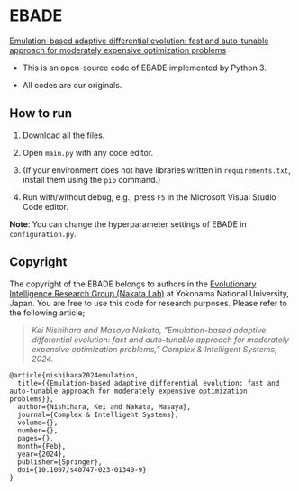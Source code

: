 # EBADE
[Emulation-based adaptive differential evolution: fast and auto-tunable approach for moderately expensive optimization problems](https://link.springer.com/article/10.1007/s40747-023-01340-9)

- This is an open-source code of EBADE implemented by Python 3.

- All codes are our originals.


## How to run

  1. Download all the files.
  
  1. Open `main.py` with any code editor.

  1. (If your environment does not have libraries written in `requirements.txt`, install them using the `pip` command.)

  1. Run with/without debug, e.g., press `F5` in the Microsoft Visual Studio Code editor.

  **Note**: You can change the hyperparameter settings of EBADE in `configuration.py`.


## Copyright

The copyright of the EBADE belongs to authors in the [Evolutionary Intelligence Research Group (Nakata Lab)](http://www.nkt.ynu.ac.jp/en/) at Yokohama National University, Japan. You are free to use this code for research purposes. Please refer to the following article; 
> _Kei Nishihara and Masaya Nakata, "Emulation-based adaptive differential evolution: fast and auto-tunable approach for moderately expensive optimization problems," Complex & Intelligent Systems, 2024._


```
@article{nishihara2024emulation,
  title={{Emulation-based adaptive differential evolution: fast and auto-tunable approach for moderately expensive optimization problems}},
  author={Nishihara, Kei and Nakata, Masaya},
  journal={Complex & Intelligent Systems},
  volume={},
  number={},
  pages={},
  month={Feb},
  year={2024},
  publisher={Springer},
  doi={10.1007/s40747-023-01340-9}
}
```
